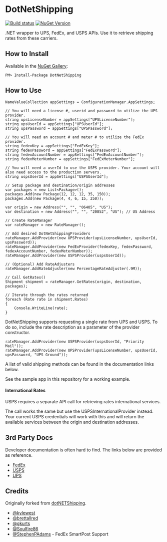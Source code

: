 # DotNetShipping

[![Build status](https://ci.appveyor.com/api/projects/status/lom3p3jvvf4e9j3r?svg=true)](https://ci.appveyor.com/project/kylewest/dotnetshipping)
[![NuGet Version](http://img.shields.io/nuget/v/DotNetShipping.svg?style=flat-square)](https://www.nuget.org/packages/DotNetShipping)

.NET wrapper to UPS, FedEx, and USPS APIs. Use it to retrieve shipping rates from these carriers.


## How to Install

Available in the [NuGet Gallery](http://nuget.org/packages/DotNetShipping):

```
PM> Install-Package DotNetShipping
```


## How to Use

```CSharp
NameValueCollection appSettings = ConfigurationManager.AppSettings;

// You will need a license #, userid and password to utilize the UPS provider.
string upsLicenseNumber = appSettings["UPSLicenseNumber"];
string upsUserId = appSettings["UPSUserId"];
string upsPassword = appSettings["UPSPassword"];

// You will need an account # and meter # to utilize the FedEx provider.
string fedexKey = appSettings["FedExKey"];
string fedexPassword = appSettings["FedExPassword"];
string fedexAccountNumber = appSettings["FedExAccountNumber"];
string fedexMeterNumber = appSettings["FedExMeterNumber"];

// You will need a userId to use the USPS provider. Your account will also need access to the production servers.
string uspsUserId = appSettings["USPSUserId"];

// Setup package and destination/origin addresses
var packages = new List<Package>();
packages.Add(new Package(12, 12, 12, 35, 150));
packages.Add(new Package(4, 4, 6, 15, 250));

var origin = new Address("", "", "06405", "US");
var destination = new Address("", "", "20852", "US"); // US Address

// Create RateManager
var rateManager = new RateManager();

// Add desired DotNetShippingProviders
rateManager.AddProvider(new UPSProvider(upsLicenseNumber, upsUserId, upsPassword));
rateManager.AddProvider(new FedExProvider(fedexKey, fedexPassword, fedexAccountNumber, fedexMeterNumber));
rateManager.AddProvider(new USPSProvider(uspsUserId));

// (Optional) Add RateAdjusters
rateManager.AddRateAdjuster(new PercentageRateAdjuster(.9M));

// Call GetRates()
Shipment shipment = rateManager.GetRates(origin, destination, packages);

// Iterate through the rates returned
foreach (Rate rate in shipment.Rates)
{
	Console.WriteLine(rate);
}
```

DotNetShipping supports requesting a single rate from UPS and USPS.
To do so, include the rate description as a parameter of the provider constructor.
```CSHARP
rateManager.AddProvider(new USPSProvider(uspsUserId, "Priority Mail"));
rateManager.AddProvider(new UPSProvider(upsLicenseNumber, upsUserId, upsPassword, "UPS Ground"));
````
A list of valid shipping methods can be found in the documentation links below.

See the sample app in this repository for a working example.

#### International Rates
USPS requires a separate API call for retrieving rates international services.

The call works the same but use the USPSInternationalProvider instead. Your current USPS credentials will work with this and will return the available services between the origin and destination addresses.


## 3rd Party Docs

Developer documentation is often hard to find. The links below are provided as reference.

* [FedEx](http://www.fedex.com/us/developer/)
* [USPS](https://www.usps.com/business/web-tools-apis/welcome.htm)
* [UPS](https://www.ups.com/upsdeveloperkit)

## Credits

Originally forked from [dotNETShipping](http://dotnetshipping.codeplex.com/).

* [@kylewest](https://github.com/kylewest)
* [@brettallred](https://github.com/brettallred)
* [@gkurts](https://github.com/gkurts)
* [@Soulfire86](https://github.com/Soulfire86)
* [@StephenPAdams](https://github.com/StephenPAdams) - FedEx SmartPost Support
